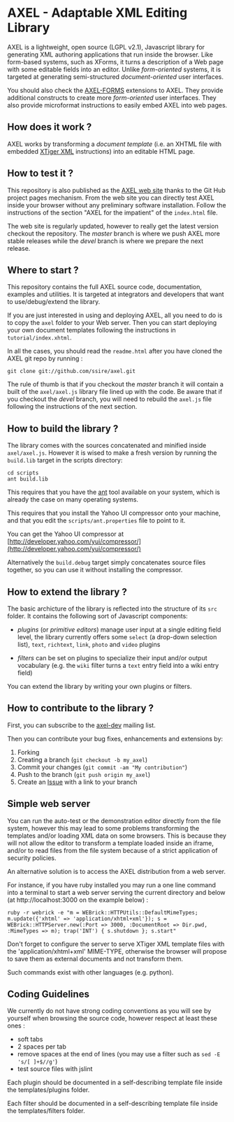 AXEL - Adaptable XML Editing Library
====================================

AXEL is a lightweight, open source (LGPL v2.1), Javascript library for
generating XML authoring applications that run inside the browser. Like
form-based systems, such as XForms, it turns a description of a Web page with
some editable fields into an editor. Unlike *form-oriented* systems, it is targeted
at generating semi-structured *document-oriented* user interfaces.

You should also check the [AXEL-FORMS](https://github.com/ssire/axel-forms) 
extensions to AXEL. They provide additional constructs to create more *form-oriented* 
user interfaces. They also provide microformat instructions to easily embed AXEL into 
web pages.

How does it work ?
------------------

AXEL works by transforming a *document template* (i.e. an XHTML file with
embedded [XTiger XML](http://ssire.github.com/xtiger-xml-spec/)
instructions) into an editable HTML page.

How to test it ?
----------------

This repository is also published as the [AXEL web site](http://ssire.github.com/axel/) 
thanks to the Git Hub project pages mechanism. From the web site you can directly
test AXEL inside your browser without any preliminary software installation.
Follow the instructions of the section "AXEL for the impatient" of the `index.html` file. 

The web site is regularly updated, however to really get the latest version checkout 
the repository. The *master* branch is where we push AXEL more stable releases while
the *devel* branch is where we prepare the next release.

Where to start ?
----------------

This repository contains the full AXEL source code, documentation, examples
and utilities. It is targeted at integrators and developers that want to
use/debug/extend the library.

If you are just interested in using and deploying AXEL, all you need to do is
to copy the `axel` folder to your Web server. Then you can start deploying
your own document templates following the instructions in
`tutorial/index.xhtml`.

In all the cases, you should read the `readme.html` after you have cloned the 
AXEL git repo by running :

    git clone git://github.com/ssire/axel.git

The rule of thumb is that if you checkout the *master* branch it will contain
a built of the `axel/axel.js` library file lined up with the code. Be aware that if
you checkout the *devel* branch, you will need to rebuild the `axel.js` file 
following the instructions of the next section.

How to build the library ?
--------------------------

The library comes with the sources concatenated and minified inside
`axel/axel.js`. However it is wised to make a fresh version by running the
`build.lib` target in the scripts directory:

    cd scripts
    ant build.lib

This requires that you have the [ant](http://ant.apache.org/) tool available
on your system, which is already the case on many operating systems.

This requires that you install the Yahoo UI compressor onto your machine, and
that you edit the `scripts/ant.properties` file to point to it.

You can get the Yahoo UI compressor at [http://developer.yahoo.com/yui/compressor/](http://developer.yahoo.com/yui/compressor/)

Alternatively the `build.debug` target simply concatenates source files
together, so you can use it without installing the compressor.

How to extend the library ?
---------------------------

The basic archicture of the library is reflected into the structure of its
`src` folder. It contains the following sort of Javascript components:

* *plugins* (or *primitive editors*) manage user input at a single editing
  field level, the library currently offers some `select` (a drop-down
  selection list), `text`, `richtext`, `link`, `photo` and `video` plugins

* *filters* can be set on plugins to specialize their input and/or output
  vocabulary (e.g. the `wiki` filter turns a `text` entry field into a wiki
  entry field)

You can extend the library by writing your own plugins or filters.

How to contribute to the library ? 
----------------------------------

First, you can subscribe to the [axel-dev](http://groups.google.com/group/axel-dev) mailing list.  

Then you can contribute your bug fixes, enhancements and extensions by:

1. Forking
2. Creating a branch (`git checkout -b my_axel`)
3. Commit your changes (`git commit -am "My contribution"`)
4. Push to the branch (`git push origin my_axel`)
5. Create an [Issue](https://github.com/ssire/axel/issues) with a link to your branch     

Simple web server
-----------------

You can run the auto-test or the demonstration editor directly from the file system, 
however this may lead to some problems transforming the templates and/or loading 
XML data on some browsers. This is because they will not allow the editor to transform 
a template loaded inside an iframe, and/or to read files from the file system because 
of a strict application of security policies.

An alternative solution is to access the AXEL distribution from a web server. 

For instance, if you have ruby installed you may run a one line command into 
a terminal to start a web server serving the current directory and below
(at http://localhost:3000 on the example below) :

    ruby -r webrick -e "m = WEBrick::HTTPUtils::DefaultMimeTypes; m.update({'xhtml' => 'application/xhtml+xml'}); s = WEBrick::HTTPServer.new(:Port => 3000, :DocumentRoot => Dir.pwd, :MimeTypes => m); trap('INT') { s.shutdown }; s.start"

Don't forget to configure the server to serve XTiger XML template files with 
the 'application/xhtml+xml' MIME-TYPE, otherwise the browser will propose to save 
them as external documents and not transform them. 

Such commands exist with other languages (e.g. python).

Coding Guidelines 
-----------------
                                          
We currently do not have strong coding conventions as you will see by yourself
when browsing the source code, however respect at least these ones :

* soft tabs
* 2 spaces per tab
* remove spaces at the end of lines (you may use a filter such as `sed -E 's/[ ]+$//g'`)
* test source files with jslint

Each plugin should be documented in a self-describing template file inside 
the templates/plugins folder.

Each filter should be documented in a self-describing template file inside
the templates/filters folder.